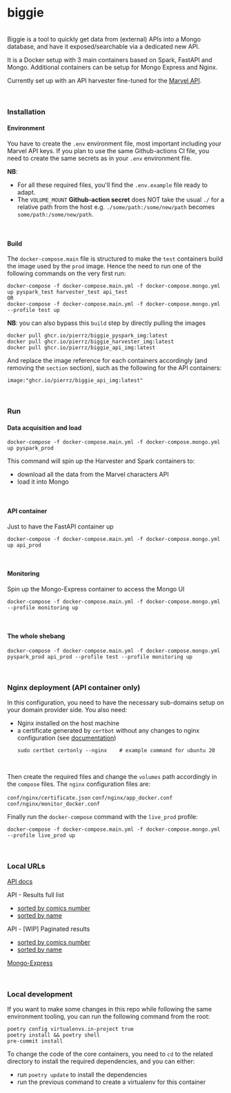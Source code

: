 # biggie
<br>
Biggie is a tool to quickly get data from (external) APIs into a Mongo database,
and have it exposed/searchable via a dedicated new API.

It is a Docker setup with 3 main containers based on Spark, FastAPI and Mongo.
Additional containers can be setup for Mongo Express and Nginx.

Currently set up with an API harvester fine-tuned for the [Marvel API](https://developer.marvel.com).

<br>


### Installation

#### Environment
You have to create the `.env` environment file, most important including your Marvel API keys.
If you plan to use the same Github-actions CI file,
you need to create the same secrets as in your `.env` environment file.

**NB**:
- For all these required files, you'll find the `.env.example` file ready to adapt.
- The `VOLUME_MOUNT` **Github-action secret** does NOT take the usual `./` for a relative path from the host
e.g. `./some/path:/some/new/path` becomes `some/path:/some/new/path`.

<br>

#### Build
The `docker-compose.main` file is structured to make the `test` containers build the image
used by the `prod` image. Hence the need to run one of the following commands on the very first run:
```
docker-compose -f docker-compose.main.yml -f docker-compose.mongo.yml up pyspark_test harvester_test api_test
OR
docker-compose -f docker-compose.main.yml -f docker-compose.mongo.yml --profile test up
```

**NB**: you can also bypass this `build` step by directly pulling the images
```
docker pull ghcr.io/pierrz/biggie_pyspark_img:latest
docker pull ghcr.io/pierrz/biggie_harvester_img:latest
docker pull ghcr.io/pierrz/biggie_api_img:latest
```

And replace the image reference for each containers accordingly
(and removing the `section` section),
such as the following for the API containers:

```image:"ghcr.io/pierrz/biggie_api_img:latest"```

<br>

### Run
#### Data acquisition and load
```
docker-compose -f docker-compose.main.yml -f docker-compose.mongo.yml up pyspark_prod
```
This command will spin up the Harvester and Spark containers to:

  - download all the data from the Marvel characters API
  - load it into Mongo

<br>

#### API container
Just to have the FastAPI container up
```
docker-compose -f docker-compose.main.yml -f docker-compose.mongo.yml up api_prod
```

<br>

#### Monitoring
Spin up the Mongo-Express container to access the Mongo UI
```
docker-compose -f docker-compose.main.yml -f docker-compose.mongo.yml --profile monitoring up
```

<br>

#### The whole shebang
```
docker-compose -f docker-compose.main.yml -f docker-compose.mongo.yml pyspark_prod api_prod --profile test --profile monitoring up
```

<br>

### Nginx deployment (API container only)
In this configuration, you need to have the necessary sub-domains setup on your domain provider side.
You also need:
- Nginx installed on the host machine
- a certificate generated by `certbot` without any changes to nginx configuration (see [documentation](https://certbot.eff.org/instructions))
    ```
    sudo certbot certonly --nginx    # example command for ubuntu 20
    ```
<br>

Then create the required files and change the `volumes` path accordingly in the `compose` files.
The `nginx` configuration files are:

`conf/nginx/certificate.json`
`conf/nginx/app_docker.conf`
`conf/nginx/monitor_docker.conf`
<br>

Finally run the `docker-compose` command with the `live_prod` profile:
```
docker-compose -f docker-compose.main.yml -f docker-compose.mongo.yml --profile live_prod up
```
<br>



### Local URLs

[API docs](http://localhost:8000/docs)

API - Results full list
- [sorted by comics number](http://localhost:8000/api/comics_per_characters?sort_column=comics_available)
- [sorted by name](http://localhost:8000/api/comics_per_characters?sort_column=name)

API - [WIP] Paginated results
- [sorted by comics number](http://localhost:8000/api/comics_per_characters/paginated?sort_column=comics_available)
- [sorted by name](http://localhost:8000/api/comics_per_characters/paginated?sort_column=name)

[Mongo-Express](http://localhost:8081)

<br>

### Local development
If you want to make some changes in this repo while following the same environment tooling,
you can run the following command from the root:
```
poetry config virtualenvs.in-project true
poetry install && poetry shell
pre-commit install
```

To change the code of the core containers,
you need to `cd` to the related directory to install the required dependencies,
and you can either:
- run `poetry update` to install the dependencies
- run the previous command to create a virtualenv for this container
